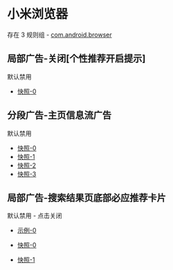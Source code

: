 # 小米浏览器

存在 3 规则组 - [com.android.browser](/src/apps/com.android.browser.ts)

## 局部广告-关闭[个性推荐开启提示]

默认禁用

- [快照-0](https://i.gkd.li/import/12829403)

## 分段广告-主页信息流广告

默认禁用

- [快照-0](https://i.gkd.li/import/12894221)
- [快照-1](https://i.gkd.li/import/12893649)
- [快照-2](https://i.gkd.li/import/12894234)
- [快照-3](https://i.gkd.li/import/13196059)

## 局部广告-搜索结果页底部必应推荐卡片

默认禁用 - 点击关闭

- [示例-0](https://m.gkd.li/57941037/b0d601cf-6cd1-411c-8555-bd4a8ee3335c)

- [快照-0](https://i.gkd.li/import/14256707)
- [快照-1](https://i.gkd.li/import/14256761)

